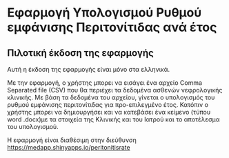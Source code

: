 # Eφαρμογή Υπολογισμού Ρυθμού εμφάνισης Περιτονίτιδας ανά έτος

## Πιλοτική έκδοση της εφαρμογής 

Αυτή η έκδοση της εφαρμογής είναι μόνο στα ελληνικά.

Με την εφαρμογή, ο χρήστης μπορει να εισάγει ένα αρχείο Comma Separated file (CSV) που θα περιέχει τα δεδομένα ασθενών νεφρολογικής κλινικής. Με βάση τα δεδομένα του αρχείου, γίνεται ο υπολογισμός του ρυθμού εμφάνισης περιτονίτιδας για  προ-επιλεγμένο έτος. Κατόπιν ο χρήστης μπορει να δημιουργήσει και να κατεβάσει ένα κείμενο (τύπου word .docx)με τα στοιχεία της Κλινικής και του Ιατρού και το αποτέλεσμα του υπολογισμού.

Η εφαρμογή είναι διαθέσιμη στην διεύθυνση https://medapp.shinyapps.io/peritonitisrate

